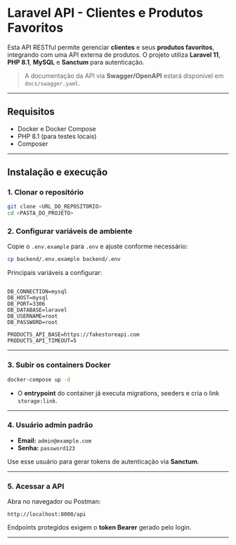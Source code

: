 # Laravel API - Clientes e Produtos Favoritos

Esta API RESTful permite gerenciar **clientes** e seus **produtos favoritos**, integrando com uma API externa de produtos. O projeto utiliza **Laravel 11**, **PHP 8.1**, **MySQL** e **Sanctum** para autenticação.

> A documentação da API via **Swagger/OpenAPI** estará disponível em `docs/swagger.yaml`.

---

## Requisitos

- Docker e Docker Compose
- PHP 8.1 (para testes locais)
- Composer

---

## Instalação e execução

### 1. Clonar o repositório

```bash
git clone <URL_DO_REPOSITORIO>
cd <PASTA_DO_PROJETO>
```

### 2. Configurar variáveis de ambiente

Copie o `.env.example` para `.env` e ajuste conforme necessário:

```bash
cp backend/.env.example backend/.env
```

Principais variáveis a configurar:

```env

DB_CONNECTION=mysql
DB_HOST=mysql
DB_PORT=3306
DB_DATABASE=laravel
DB_USERNAME=root
DB_PASSWORD=root

PRODUCTS_API_BASE=https://fakestoreapi.com
PRODUCTS_API_TIMEOUT=5
```

---

### 3. Subir os containers Docker

```bash
docker-compose up -d
```

- O **entrypoint** do container já executa migrations, seeders e cria o link `storage:link`.

---

### 4. Usuário admin padrão

- **Email:** `admin@example.com`  
- **Senha:** `password123`

Use esse usuário para gerar tokens de autenticação via **Sanctum**.

---

### 5. Acessar a API

Abra no navegador ou Postman:

```
http://localhost:8000/api
```

Endpoints protegidos exigem o **token Bearer** gerado pelo login.

---

